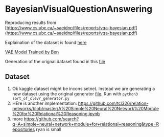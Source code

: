 # BayesianVisualQuestionAnswering

Reproducing results from [https://www.cs.ubc.ca/~saeidnp/files/reports/vqa-bayesian.pdf](https://www.cs.ubc.ca/~saeidnp/files/reports/vqa-bayesian.pdf)

Explaination of the dataset is found [here](https://github.com/kimhc6028/relational-networks#:~:text=Sort%2Dof%2DCLEVR%20is%20simplified,and%20placed%20in%20a%20image.)

[VAE Model Trained by Ben](https://drive.google.com/file/d/1dMOIV_k0DZ07YdZvVgt657RWwYtujdQv/view)

Generation of the orignal dataset found in this [file](https://github.com/kimhc6028/relational-networks/blob/master/sort_of_clevr_generator.py)

## Dataset
1) Ok kaggle dataset might be inconsisetnet. Instead we are generating a new dataset using the original generator [file](https://github.com/kimhc6028/relational-networks/blob/master/sort_of_clevr_generator.py). Run with `python3 sort_of_clevr_generator.py`
2) HEre is another implementation: https://github.com/tcl326/relation-networks/blob/master/A%20Simple%20Neural%20Network%20Module%20for%20Relational%20Reasoning.ipynb
3) more https://github.com/search?q=A+simple+neural+network+module+for+relational+reasoning&type=Repositories
ryan is small
